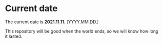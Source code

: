 # Current date

The current date is **2021.11.11.** (YYYY.MM.DD.)

This repository will be good when the world ends, so we will know how long it lasted.